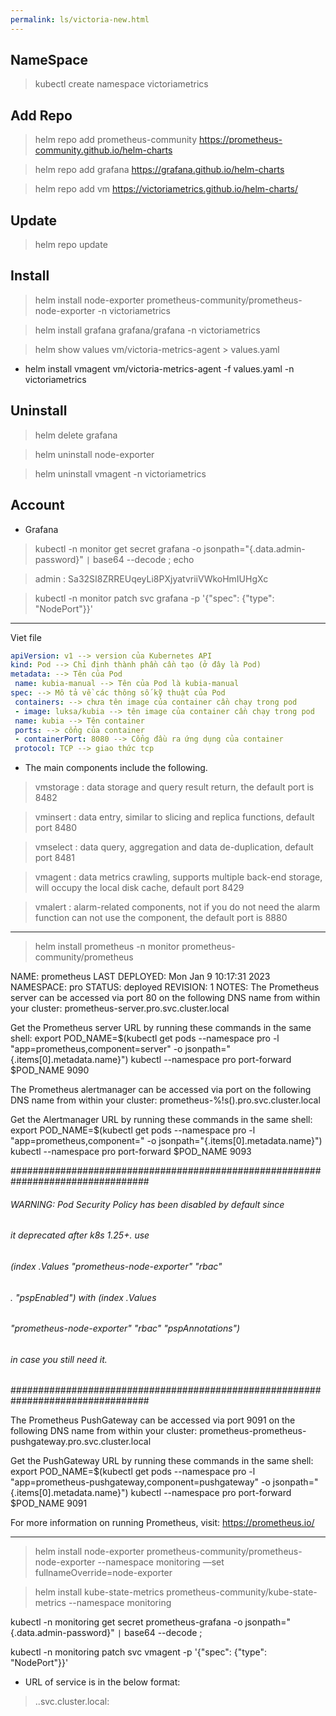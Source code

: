```yaml
---
permalink: ls/victoria-new.html
---
```


## NameSpace

> kubectl create namespace victoriametrics

## Add Repo

> helm repo add prometheus-community https://prometheus-community.github.io/helm-charts

> helm repo add grafana https://grafana.github.io/helm-charts

> helm repo add vm https://victoriametrics.github.io/helm-charts/

## Update

> helm repo update

## Install 

> helm install node-exporter prometheus-community/prometheus-node-exporter -n victoriametrics

> helm install grafana grafana/grafana -n victoriametrics

> helm show values vm/victoria-metrics-agent > values.yaml
  - helm install vmagent vm/victoria-metrics-agent -f values.yaml -n victoriametrics

## Uninstall

> helm delete grafana

> helm uninstall node-exporter

> helm uninstall vmagent -n victoriametrics

## Account

- Grafana

> kubectl -n monitor get secret grafana -o jsonpath="{.data.admin-password}" `|` base64 --decode ; echo

> admin : Sa32SI8ZRREUqeyLi8PXjyatvriiVWkoHmIUHgXc

> kubectl -n monitor patch svc grafana -p '{"spec": {"type": "NodePort"}}'

---

Viet file
```yaml
apiVersion: v1 --> version của Kubernetes API
kind: Pod --> Chỉ định thành phần cần tạo (ở đây là Pod)
metadata: --> Tên của Pod
 name: kubia-manual --> Tên của Pod là kubia-manual
spec: --> Mô tả về các thông số kỹ thuật của Pod
 containers: --> chưa tên image của container cần chạy trong pod
 - image: luksa/kubia --> tên image của container cần chạy trong pod
 name: kubia --> Tên container
 ports: --> cổng của container
 - containerPort: 8080 --> Cổng đầu ra ứng dụng của container
 protocol: TCP --> giao thức tcp
```

- The main components include the following.

> vmstorage : data storage and query result return, the default port is 8482

> vminsert : data entry, similar to slicing and replica functions, default port 8480

> vmselect : data query, aggregation and data de-duplication, default port 8481

> vmagent : data metrics crawling, supports multiple back-end storage, will occupy the local disk cache, default port 8429

> vmalert : alarm-related components, not if you do not need the alarm function can not use the component, the default port is 8880

---

> helm install prometheus -n monitor prometheus-community/prometheus

NAME: prometheus
LAST DEPLOYED: Mon Jan  9 10:17:31 2023
NAMESPACE: pro
STATUS: deployed
REVISION: 1
NOTES:
The Prometheus server can be accessed via port 80 on the following DNS name from within your cluster:
prometheus-server.pro.svc.cluster.local


Get the Prometheus server URL by running these commands in the same shell:
  export POD_NAME=$(kubectl get pods --namespace pro -l "app=prometheus,component=server" -o jsonpath="{.items[0].metadata.name}")
  kubectl --namespace pro port-forward $POD_NAME 9090


The Prometheus alertmanager can be accessed via port  on the following DNS name from within your cluster:
prometheus-%!s(<nil>).pro.svc.cluster.local


Get the Alertmanager URL by running these commands in the same shell:
  export POD_NAME=$(kubectl get pods --namespace pro -l "app=prometheus,component=" -o jsonpath="{.items[0].metadata.name}")
  kubectl --namespace pro port-forward $POD_NAME 9093

#################################################################################
######   WARNING: Pod Security Policy has been disabled by default since    #####
######            it deprecated after k8s 1.25+. use                        #####
######            (index .Values "prometheus-node-exporter" "rbac"          #####
###### .          "pspEnabled") with (index .Values                         #####
######            "prometheus-node-exporter" "rbac" "pspAnnotations")       #####
######            in case you still need it.                                #####
#################################################################################

The Prometheus PushGateway can be accessed via port 9091 on the following DNS name from within your cluster:
prometheus-prometheus-pushgateway.pro.svc.cluster.local


Get the PushGateway URL by running these commands in the same shell:
  export POD_NAME=$(kubectl get pods --namespace pro -l "app=prometheus-pushgateway,component=pushgateway" -o jsonpath="{.items[0].metadata.name}")
  kubectl --namespace pro port-forward $POD_NAME 9091

For more information on running Prometheus, visit:
https://prometheus.io/


---

> helm install node-exporter prometheus-community/prometheus-node-exporter --namespace monitoring —set fullnameOverride=node-exporter

> helm install kube-state-metrics prometheus-community/kube-state-metrics --namespace monitoring

kubectl -n monitoring get secret prometheus-grafana -o jsonpath="{.data.admin-password}" `|` base64 --decode ;

kubectl -n monitoring patch svc vmagent -p '{"spec": {"type": "NodePort"}}'


- URL of service is in the below format:
> <service-name>.<namespace>.svc.cluster.local:<service-port>

